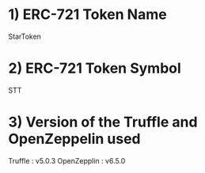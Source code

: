 # 1) ERC-721 Token Name

StarToken

# 2) ERC-721 Token Symbol

STT

# 3) Version of the Truffle and OpenZeppelin used

Truffle : v5.0.3
OpenZepplin : v6.5.0
